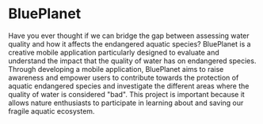# BluePlanet

Have you ever thought if we can bridge the gap between assessing water quality and how it affects the endangered aquatic species? BluePlanet is a creative mobile application particularly designed to evaluate and understand the impact that the quality of water has on endangered species. Through developing a mobile application, BluePlanet aims to raise awareness and empower users to contribute towards the protection of aquatic endangered species and investigate the different areas where the quality of water is considered "bad".  This project is important because it allows nature enthusiasts to participate in learning about and saving our fragile aquatic ecosystem.
